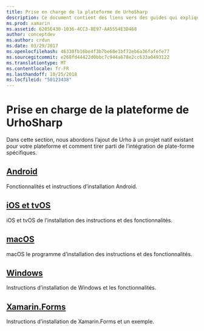 ```yaml
---
title: Prise en charge de la plateforme de UrhoSharp
description: Ce document contient des liens vers des guides qui expliquent comment ajouter Urho à un projet natif existant pour une plateforme spécifique. Il aborde Android, iOS, tvOS, macOS, Windows et Xamarin.Forms.
ms.prod: xamarin
ms.assetid: 6205E430-1036-4CC3-8E97-AA5554E3D468
author: conceptdev
ms.author: crdun
ms.date: 03/29/2017
ms.openlocfilehash: 46330fb16be4f3b7be60e1bf72eb6a36fafefe77
ms.sourcegitcommit: e268fd44422d0bbc7c944a678e2cc633a0493122
ms.translationtype: MT
ms.contentlocale: fr-FR
ms.lasthandoff: 10/25/2018
ms.locfileid: "50123438"
---
```

# <a name="urhosharp-platform-support"></a>Prise en charge de la plateforme de UrhoSharp

Dans cette section, nous abordons l’ajout de Urho à un projet natif existant pour votre plateforme et comment tirer parti de l’intégration de plate-forme spécifiques.

## <a name="androidgraphics-gamesurhosharpplatformandroidmd"></a>[Android](~/graphics-games/urhosharp/platform/android.md)

Fonctionnalités et instructions d’installation Android.

## <a name="ios-and-tvosgraphics-gamesurhosharpplatformiosmd"></a>[iOS et tvOS](~/graphics-games/urhosharp/platform/ios.md)

iOS et tvOS de l’installation des instructions et des fonctionnalités.

## <a name="macosgraphics-gamesurhosharpplatformmacmd"></a>[macOS](~/graphics-games/urhosharp/platform/mac.md)

macOS le programme d’installation des instructions et des fonctionnalités.

## <a name="windowsgraphics-gamesurhosharpplatformwindowsmd"></a>[Windows](~/graphics-games/urhosharp/platform/windows.md)

Instructions d’installation de Windows et les fonctionnalités.

## <a name="xamarinformsgraphics-gamesurhosharpplatformxamarin-formsmd"></a>[Xamarin.Forms](~/graphics-games/urhosharp/platform/xamarin-forms.md)

Instructions d’installation de Xamarin.Forms et un exemple.

